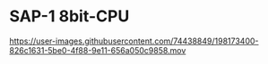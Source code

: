 # SAP-1 8bit-CPU

https://user-images.githubusercontent.com/74438849/198173400-826c1631-5be0-4f88-9e11-656a050c9858.mov

